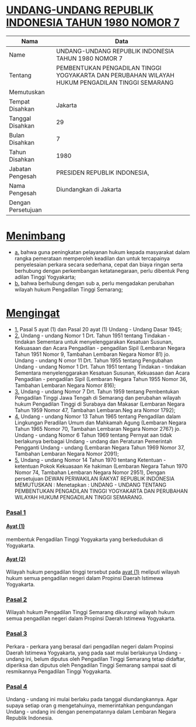 # [UNDANG-UNDANG REPUBLIK INDONESIA TAHUN 1980 NOMOR 7](http://example.org/legal/peraturan/uu/1980/7)

| Nama | Data |
| ------ | ----- |
|Name|UNDANG-UNDANG REPUBLIK INDONESIA TAHUN 1980 NOMOR 7|
|Tentang| PEMBENTUKAN PENGADILAN TINGGI YOGYAKARTA DAN PERUBAHAN WILAYAH HUKUM PENGADILAN TINGGI SEMARANG|
|Memutuskan||
|Tempat Disahkan|Jakarta|
|Tanggal Disahkan|29|
|Bulan Disahkan|7|
|Tahun Disahkan|1980|
|Jabatan Pengesah|PRESIDEN REPUBLIK INDONESIA,|
|Nama Pengesah|Diundangkan di Jakarta|
|Dengan Persetujuan||
# [Menimbang](http://example.org/legal/peraturan/uu/1980/7/menimbang)

* [a.](http://example.org/legal/peraturan/uu/1980/7/menimbang/huruf/a) bahwa guna peningkatan pelayanan hukum kepada masyarakat dalam rangka pemerataan memperoleh keadilan dan untuk tercapainya penyelesaian perkara secara sederhana, cepat dan biaya ringan serta berhubung dengan perkembangan ketatanegaraan, perlu dibentuk Peng adilan Tinggi Yogyakarta;
* [b.](http://example.org/legal/peraturan/uu/1980/7/menimbang/huruf/b) bahwa berhubung dengan sub a, perlu mengadakan perubahan wilayah hukum Pengadilan Tinggi Semarang;
# [Mengingat](http://example.org/legal/peraturan/uu/1980/7/mengingat)

* [1.](http://example.org/legal/peraturan/uu/1980/7/mengingat/huruf/0001) Pasal 5 ayat (1) dan Pasal 20 ayat (1) Undang - Undang Dasar 1945;
* [2.](http://example.org/legal/peraturan/uu/1980/7/mengingat/huruf/0002) Undang - undang Nomor 1 Drt. Tahun 1951 tentang Tindakan - tindakan Sementara untuk menyelenggarakan Kesatuan Susunan, Kekuasaan dan Acara Pengadilan - pengadilan Sipil (Lembaran Negara Tahun 1951 Nomor 9, Tambahan Lembaran Negara Nomor 81) jo. Undang - undang N omor 11 Drt. Tahun 1955 tentang Pengubahan Undang - undang Nomor 1 Drt. Tahun 1951 tentang Tindakan - tindakan Sementara menyelenggarakan Kesatuan Susunan, Kekuasaan dan Acara Pengadilan - pengadilan Sipil (Lembaran Negara Tahun 1955 Nomor 36, Tambahan Lembaran Negara Nomor 816);
* [3.](http://example.org/legal/peraturan/uu/1980/7/mengingat/huruf/0003) Undang - undang Nomor 7 Drt. Tahun 1959 tentang Pembentukan Pengadilan Tinggi Jawa Tengah di Semarang dan perubahan wilayah hukum Pengadilan Tinggi di Surabaya dan Makasar (Lembaran Negara Tahun 1959 Nomor 47, Tambahan Lembaran.Neg ara Nomor 1792);
* [4.](http://example.org/legal/peraturan/uu/1980/7/mengingat/huruf/0004) Undang - undang Nomor 13 Tahun 1965 tentang Pengadilan dalam Lingkungan Peradilan Umum dan Mahkamah Agung (Lembaran Negara Tahun 1965 Nomor 70, Tambahan Lembaran Negara Nomor 2767) jo. Undang - undang Nomor 6 Tahun 1969 tentang Pernyat aan tidak berlakunya berbagai Undang - undang dan Peraturan Pemerintah Pengganti Undang - undang (Lembaran Negara Tahun 1969 Nomor 37, Tambahan Lembaran Negara Nomor 2091);
* [5.](http://example.org/legal/peraturan/uu/1980/7/mengingat/huruf/0005) Undang - undang Nomor 14 Tahun 1970 tentang Ketentuan - ketentuan Pokok Kekuasaan Ke hakiman (Lembaran Negara Tahun 1970 Nomor 74, Tambahan Lembaran Negara Nomor 2951), Dengan persetujuan DEWAN PERWAKILAN RAKYAT REPUBLIK INDONESIA MEMUTUSKAN : Menetapkan : UNDANG - UNDANG TENTANG PEMBENTUKAN PENGADILAN TINGGI YOGYAKARTA DAN PERUBAHAN WILAYAH HUKUM PENGADILAN TINGGI SEMARANG.

### [Pasal 1](http://example.org/legal/peraturan/uu/1980/7/pasal/0001)

#### [Ayat (1)](http://example.org/legal/peraturan/uu/1980/7/pasal/0001/versi/19800729/ayat/0001)
membentuk Pengadilan Tinggi Yogyakarta yang berkedudukan di Yogyakarta.

#### [Ayat (2)](http://example.org/legal/peraturan/uu/1980/7/pasal/0001/versi/19800729/ayat/0002)
Wilayah hukum pengadilan tinggi tersebut pada [ayat (1)](http://example.org/legal/peraturan/uu/1980/7/pasal/0001/versi/19800729/ayat/0001) meliputi wilayah hukum semua pengadilan negeri dalam Propinsi Daerah Istimewa Yogyakarta.


### [Pasal 2](http://example.org/legal/peraturan/uu/1980/7/pasal/0002)
Wilayah hukum Pengadilan Tinggi Semarang dikurangi wilayah hukum semua pengadilan negeri dalam Propinsi Daerah Istimewa Yogyakarta.


### [Pasal 3](http://example.org/legal/peraturan/uu/1980/7/pasal/0003)
Perkara - perkara yang berasal dari pengadilan negeri dalam Propinsi Daerah Istimewa Yogyakarta, yang pada saat mulai berlakunya Undang - undang ini, belum diputus oleh Pengadilan Tinggi Semarang tetap didaftar, diperiksa dan diputus oleh Pengadilan Tinggi Semarang sampai saat di resmikannya Pengadilan Tinggi Yogyakarta.


### [Pasal 4](http://example.org/legal/peraturan/uu/1980/7/pasal/0004)
Undang - undang ini mulai berlaku pada tanggal diundangkannya. Agar supaya setiap oran g mengetahuinya, memerintahkan pengundangan Undang - undang ini dengan penempatannya dalam Lembaran Negara Republik Indonesia.
